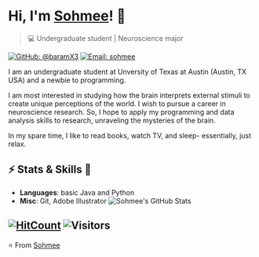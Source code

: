 # Hi, I'm [Sohmee](https://baramX3.github.io)! 👋

> 💻 Undergraduate student | Neuroscience major

[![GitHub: @baramX3](https://img.shields.io/github/followers/availchet?label=follow&style=social)](https://github.com/baramX3)
[![Email: sohmee](https://img.shields.io/badge/Email-sohmee-red)](mailto:sohmeekim@utexas.edu)

I am an undergraduate student at Unversity of Texas at Austin (Austin, TX USA) and a newbie to programming.

I am most interested in studying how the brain interprets external stimuli to create unique perceptions of the world. I wish to pursue a career in neuroscience research. So, I hope to apply my programming and data analysis skills to research, unraveling the mysteries of the brain.

In my spare time, I like to read books, watch TV, and sleep- essentially, just relax.

## ⚡ Stats & Skills 🎉
- **Languages**: basic Java and Python
- **Misc**: Git, Adobe Illustrator
![Sohmee's GitHub Stats](https://github-readme-stats.vercel.app/api?username=baramX3&hide=["issues"]&show_icons=true)

[![HitCount](http://hits.dwyl.com/baramX3/baramX3.svg)](http://hits.dwyl.com/baramX3/baramX3)
![Visitors](https://visitor-badge.laobi.icu/badge?page_id=baramX3)
---
⭐️ From [Sohmee](https://github.com/baramX3)
